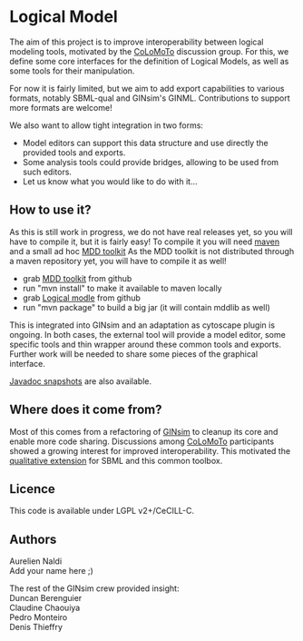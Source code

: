 Logical Model
=================

The aim of this project is to improve interoperability between logical modeling tools,
motivated by the [CoLoMoTo](www.colomoto.org) discussion group.
For this, we define some core interfaces for the definition of Logical Models,
as well as some tools for their manipulation.

For now it is fairly limited, but we aim to add export capabilities to various formats,
notably SBML-qual and GINsim's GINML. Contributions to support more formats are welcome!

We also want to allow tight integration in two forms:
* Model editors can support this data structure and use directly the provided tools and exports.
* Some analysis tools could provide bridges, allowing to be used from such editors.
* Let us know what you would like to do with it...



How to use it?
--------------

As this is still work in progress, we do not have real releases yet,
so you will have to compile it, but it is fairly easy!
To compile it you will need [maven](http://maven.apache.org/) and a small ad hoc [MDD toolkit](https://github.com/aurelien-naldi/mddlib)
As the MDD toolkit is not distributed through a maven repository yet, you will have to compile it as well!

* grab [MDD toolkit](https://github.com/aurelien-naldi/mddlib) from github
* run "mvn install" to make it available to maven locally
* grab [Logical modle](https://github.com/aurelien-naldi/logicalmodel) from github
* run "mvn package" to build a big jar (it will contain mddlib as well)


This is integrated into GINsim and an adaptation as cytoscape plugin is ongoing.
In both cases, the external tool will provide a model editor, some specific tools and thin wrapper around
these common tools and exports. Further work will be needed to share some pieces of the graphical interface.

[Javadoc snapshots](http://aurelien-naldi.github.com/gh-documentation/) are also available.


Where does it come from?
------------------------

Most of this comes from a refactoring of [GINsim](http://gin.univ-mrs.fr/GINsim) to cleanup its core and enable more code sharing.
Discussions among [CoLoMoTo](www.colomoto.org) participants showed a growing interest for improved interoperability.
This motivated the [qualitative extension](http://sbml.org/Community/Wiki/SBML_Level_3_Proposals/Qualitative_Models)
for SBML and this common toolbox.



Licence
-------

This code is available under LGPL v2+/CeCILL-C.


Authors
-------

Aurelien Naldi   
Add your name here ;)   

The rest of the GINsim crew provided insight:   
Duncan Berenguier  
Claudine Chaouiya  
Pedro Monteiro  
Denis Thieffry  
